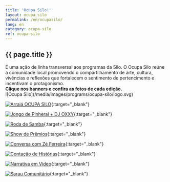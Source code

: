 ```yaml
---
title: 'Ocupa Silo!'
layout: ocupa_silo
permalink: /en/ocupasilo/
lang: en 
category: ocupa-silo
ref: ocupa-silo
---
```


<section class="content-text">
    <h2>{{ page.title }}</h2>
    É uma ação de linha transversal aos programas da Silo. O Ocupa Silo reúne a comunidade local promovendo o compartilhamento de arte, cultura, vivências e reflexões que fortalecem o sentimento de pertencimento e incentivam o protagonismo.<br>
    <strong>Clique nos banners e confira as fotos de cada edição.</strong>
</section>


<div class="ocupa-silo-images" markdown="1">
![Ocupa Silo](/media/images/programs/ocupa-silo/logo.svg)

[![Arraiá OCUPA SILO](/media/images/programs/ocupa-silo/arraia_ocupasilo.svg)](https://www.flickr.com/photos/203184955@N04/albums/72177720327603239){:target="_blank"}

[![Jongo de Pinheral + DJ OXXY](/media/images/programs/ocupa-silo/jongo_pinheral.svg)](https://www.flickr.com/photos/encontrada/albums/72177720320003465){:target="_blank"}

[![Roda de Samba](/media/images/programs/ocupa-silo/roda_samba.svg)](https://www.flickr.com/photos/encontrada/albums/72177720319782053/){:target="_blank"}

[![Show de Prêmios](/media/images/programs/ocupa-silo/show_premios.svg)](https://www.flickr.com/photos/encontrada/albums/72177720319720558/with/53941146470){:target="_blank"}

[![Conversa com Zé Ferreira](/media/images/programs/ocupa-silo/conversa_ze.svg)](https://www.flickr.com/photos/196098481@N03/albums/72177720318070593/){:target="_blank"}

[![Contação de Histórias](/media/images/programs/ocupa-silo/contacao_historias.svg)](https://www.flickr.com/photos/196098481@N03/albums/72177720318053390/){:target="_blank"}

[![Narrativa em Vídeo](/media/images/programs/ocupa-silo/narrativa_video.svg)](https://www.flickr.com/photos/196098481@N03/albums/72177720317982952){:target="_blank"}

[![Sarau Comunitário](/media/images/programs/ocupa-silo/sarau_comunitario.svg)](https://www.flickr.com/photos/196098481@N03/albums/72177720305651371/){:target="_blank"}
</div>

